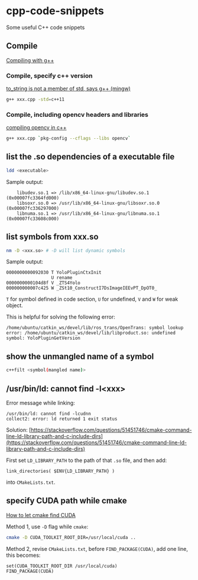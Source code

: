 # cpp-code-snippets
Some useful C++ code snippets

## Compile
[Compiling with g++](https://www.geeksforgeeks.org/compiling-with-g-plus-plus/)

### Compile, specify c++ version
[to_string is not a member of std, says g++ (mingw)](https://stackoverflow.com/questions/12975341/to-string-is-not-a-member-of-std-says-g-mingw)
```sh
g++ xxx.cpp -std=c++11
```

### Compile, including opencv headers and libraries
[compiling opencv in c++](https://stackoverflow.com/questions/9094941/compiling-opencv-in-c)
```sh
g++ xxx.cpp `pkg-config --cflags --libs opencv`
```

## list the .so dependencies of a executable file
```sh
ldd <executable>
```
Sample output:
```
	libudev.so.1 => /lib/x86_64-linux-gnu/libudev.so.1 (0x00007fc3364fd000)
	libsoxr.so.0 => /usr/lib/x86_64-linux-gnu/libsoxr.so.0 (0x00007fc336297000)
	libnuma.so.1 => /usr/lib/x86_64-linux-gnu/libnuma.so.1 (0x00007fc33608c000)
```

## list symbols from xxx.so
```sh
nm -D <xxx.so> # -D will list dynamic symbols
```
Sample output:
```
0000000000092030 T YoloPluginCtxInit
                 U rename
0000000000104d8f V _ZTS4Yolo
000000000007c425 W _ZSt10_ConstructI7DsImageIEEvPT_DpOT0_
```
`T` for symbol defined in code section, `U` for undefined, `V` and `W` for weak object.

This is helpful for solving the following error:
```
/home/ubuntu/catkin_ws/devel/lib/ros_trans/OpenTrans: symbol lookup error: /home/ubuntu/catkin_ws/devel/lib/libproduct.so: undefined symbol: YoloPluginGetVersion
```

## show the unmangled name of a symbol
```sh
c++filt <symbol(mangled name)>
```

## /usr/bin/ld: cannot find -l\<xxx>
Error message while linking:
```
/usr/bin/ld: cannot find -lcudnn
collect2: error: ld returned 1 exit status
```
Solution:
[https://stackoverflow.com/questions/51451746/cmake-command-line-ld-library-path-and-c-include-dirs](https://stackoverflow.com/questions/51451746/cmake-command-line-ld-library-path-and-c-include-dirs)

First set `LD_LIBRARY_PATH` to the path of that `.so` file, and then add:
```
link_directories( $ENV{LD_LIBRARY_PATH} )
```
into `CMakeLists.txt`.

## specify CUDA path while cmake
[How to let cmake find CUDA](https://stackoverflow.com/questions/19980412/how-to-let-cmake-find-cuda)

Method 1, use `-D` flag while `cmake`:
```sh
cmake -D CUDA_TOOLKIT_ROOT_DIR=/usr/local/cuda ..
```

Method 2, revise `CMakeLists.txt`, before `FIND_PACKAGE(CUDA)`, add one line, this becomes:
```
set(CUDA_TOOLKIT_ROOT_DIR /usr/local/cuda)
FIND_PACKAGE(CUDA)
```

